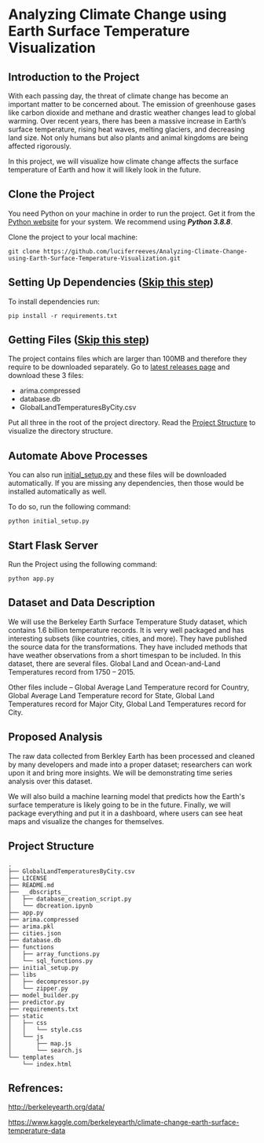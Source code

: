 # Analyzing Climate Change using Earth Surface Temperature Visualization

## Introduction to the Project

With each passing day, the threat of climate change has become an important matter to be concerned about. The emission of greenhouse gases like carbon dioxide and methane and drastic weather changes lead to global warming. Over recent years, there has been a massive increase in Earth’s surface temperature, rising heat waves, melting glaciers, and decreasing land size. Not only humans but also plants and animal kingdoms are being affected rigorously.

In this project, we will visualize how climate change affects the surface temperature of Earth and how it will likely look in the future.

## Clone the Project

You need Python on your machine in order to run the project. Get it from the [Python website](http://python.org) for your system. We recommend using **_Python 3.8.8_**.

Clone the project to your local machine:

```
git clone https://github.com/luciferreeves/Analyzing-Climate-Change-using-Earth-Surface-Temperature-Visualization.git
```

## Setting Up Dependencies ([Skip this step](#automate-above-processes))

To install dependencies run:

```
pip install -r requirements.txt
```

## Getting Files ([Skip this step](#automate-above-processes))

The project contains files which are larger than 100MB and therefore they require to be downloaded separately. Go to [latest releases page](https://github.com/luciferreeves/Analyzing-Climate-Change-using-Earth-Surface-Temperature-Visualization/releases/latest) and download these 3 files:

- arima.compressed
- database.db
- GlobalLandTemperaturesByCity.csv

Put all three in the root of the project directory. Read the [Project Structure](#project-structure) to visualize the directory structure.

## Automate Above Processes

You can also run [initial_setup.py](initial_setup.py) and these files will be downloaded automatically. If you are missing any dependencies, then those would be installed automatically as well.

To do so, run the following command:

```
python initial_setup.py
```

## Start Flask Server

Run the Project using the following command:

```
python app.py
```

## Dataset and Data Description

We will use the Berkeley Earth Surface Temperature Study dataset, which contains 1.6 billion temperature records. It is very well packaged and has interesting subsets (like countries, cities, and more). They have published the source data for the transformations. They have included methods that have weather observations from a short timespan to be included. In this dataset, there are several files. Global Land and Ocean-and-Land Temperatures record from 1750 – 2015.

Other files include – Global Average Land Temperature record for Country, Global Average Land Temperature record for State, Global Land Temperatures record for Major City, Global Land Temperatures record for City.

## Proposed Analysis

The raw data collected from Berkley Earth has been processed and cleaned by many developers and made into a proper dataset; researchers can work upon it and bring more insights. We will be demonstrating time series analysis over this dataset.

We will also build a machine learning model that predicts how the Earth's surface temperature is likely going to be in the future. Finally, we will package everything and put it in a dashboard, where users can see heat maps and visualize the changes for themselves.

## Project Structure

```
.
├── GlobalLandTemperaturesByCity.csv
├── LICENSE
├── README.md
├── __dbscripts__
│   ├── database_creation_script.py
│   └── dbcreation.ipynb
├── app.py
├── arima.compressed
├── arima.pkl
├── cities.json
├── database.db
├── functions
│   ├── array_functions.py
│   └── sql_functions.py
├── initial_setup.py
├── libs
│   ├── decompressor.py
│   └── zipper.py
├── model_builder.py
├── predictor.py
├── requirements.txt
├── static
│   ├── css
│   │   └── style.css
│   └── js
│       ├── map.js
│       └── search.js
└── templates
    └── index.html
```

## Refrences:

http://berkeleyearth.org/data/

https://www.kaggle.com/berkeleyearth/climate-change-earth-surface-temperature-data

